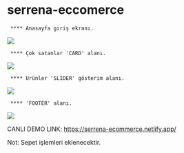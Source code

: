 ﻿# serrena-eccomerce

	 **** Anasayfa giriş ekranı.
![](https://l24.im/OgEN)

	 **** Çok satanlar 'CARD' alanı.
![](https://l24.im/7q9rTBs)

	 **** Ürünler 'SLIDER' gösterim alanı.
![](https://l24.im/KU5Ee)

	 **** 'FOOTER' alanı.
![](https://l24.im/ZeafslB)

CANLI DEMO LINK: https://serrena-ecommerce.netlify.app/

Not: Sepet işlemleri eklenecektir.
